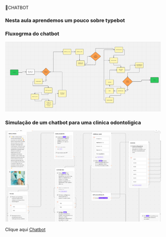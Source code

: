 🤖CHATBOT


### Nesta aula aprendemos um pouco sobre typebot

### Fluxogrma do chatbot

![](pasta/fluxogrma.png)

### Simulação de um chatbot para uma clinica odontoligica 

![](pasta/chatbot.png)


Clique aqui [Chatbot](https://app.typebot.io/typebots/cm8xmk79f000gzxj5024019ac/edit)


